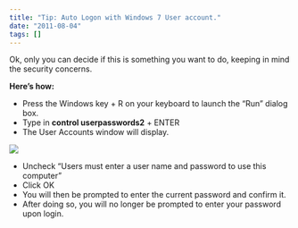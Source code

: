 ```yaml
---
title: "Tip: Auto Logon with Windows 7 User account."
date: "2011-08-04"
tags: []
---
```


Ok, only you can decide if this is something you want to do, keeping in mind the security concerns.

**Here’s how:**

- Press the Windows key + R on your keyboard to launch the “Run” dialog box.
- Type in **control userpasswords2** \+ ENTER
- The User Accounts window will display.

![](/images//blog/image.axd?picture=image_thumb_73.png)

- Uncheck “Users must enter a user name and password to use this computer”
- Click OK
- You will then be prompted to enter the current password and confirm it.
- After doing so, you will no longer be prompted to enter your password upon login.
